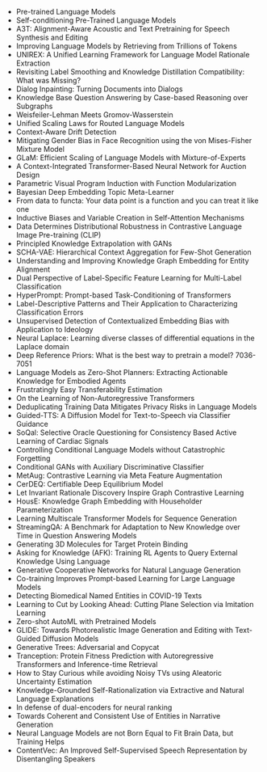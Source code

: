 - Pre-trained Language Models
- Self-conditioning Pre-Trained Language Models
- A3T: Alignment-Aware Acoustic and Text Pretraining for Speech Synthesis and Editing
- Improving Language Models by Retrieving from Trillions of Tokens
- UNIREX: A Unified Learning Framework for Language Model Rationale Extraction
- Revisiting Label Smoothing and Knowledge Distillation Compatibility: What was Missing?
- Dialog Inpainting: Turning Documents into Dialogs
- Knowledge Base Question Answering by Case-based Reasoning over Subgraphs
- Weisfeiler-Lehman Meets Gromov-Wasserstein
- Unified Scaling Laws for Routed Language Models
- Context-Aware Drift Detection
- Mitigating Gender Bias in Face Recognition using the von Mises-Fisher Mixture Model
- GLaM: Efficient Scaling of Language Models with Mixture-of-Experts
- A Context-Integrated Transformer-Based Neural Network for Auction Design
- Parametric Visual Program Induction with Function Modularization
- Bayesian Deep Embedding Topic Meta-Learner
- From data to functa: Your data point is a function and you can treat it like one
- Inductive Biases and Variable Creation in Self-Attention Mechanisms
- Data Determines Distributional Robustness in Contrastive Language Image Pre-training (CLIP)
- Principled Knowledge Extrapolation with GANs
- SCHA-VAE: Hierarchical Context Aggregation for Few-Shot Generation
- Understanding and Improving Knowledge Graph Embedding for Entity Alignment
- Dual Perspective of Label-Specific Feature Learning for Multi-Label Classification
- HyperPrompt: Prompt-based Task-Conditioning of Transformers
- Label-Descriptive Patterns and Their Application to Characterizing Classification Errors
- Unsupervised Detection of Contextualized Embedding Bias with Application to Ideology
- Neural Laplace: Learning diverse classes of differential equations in the Laplace domain
- Deep Reference Priors: What is the best way to pretrain a model? 7036-7051
- Language Models as Zero-Shot Planners: Extracting Actionable Knowledge for Embodied Agents
- Frustratingly Easy Transferability Estimation
- On the Learning of Non-Autoregressive Transformers
- Deduplicating Training Data Mitigates Privacy Risks in Language Models
- Guided-TTS: A Diffusion Model for Text-to-Speech via Classifier Guidance
- SoQal: Selective Oracle Questioning for Consistency Based Active Learning of Cardiac Signals
- Controlling Conditional Language Models without Catastrophic Forgetting
- Conditional GANs with Auxiliary Discriminative Classifier
- MetAug: Contrastive Learning via Meta Feature Augmentation
- CerDEQ: Certifiable Deep Equilibrium Model
- Let Invariant Rationale Discovery Inspire Graph Contrastive Learning
- HousE: Knowledge Graph Embedding with Householder Parameterization
- Learning Multiscale Transformer Models for Sequence Generation
- StreamingQA: A Benchmark for Adaptation to New Knowledge over Time in Question Answering Models
- Generating 3D Molecules for Target Protein Binding
- Asking for Knowledge (AFK): Training RL Agents to Query External Knowledge Using Language
- Generative Cooperative Networks for Natural Language Generation
- Co-training Improves Prompt-based Learning for Large Language Models
- Detecting Biomedical Named Entities in COVID-19 Texts
- Learning to Cut by Looking Ahead: Cutting Plane Selection via Imitation Learning
- Zero-shot AutoML with Pretrained Models
- GLIDE: Towards Photorealistic Image Generation and Editing with Text-Guided Diffusion Models
- Generative Trees: Adversarial and Copycat
- Tranception: Protein Fitness Prediction with Autoregressive Transformers and Inference-time Retrieval
- How to Stay Curious while avoiding Noisy TVs using Aleatoric Uncertainty Estimation
- Knowledge-Grounded Self-Rationalization via Extractive and Natural Language Explanations
- In defense of dual-encoders for neural ranking
- Towards Coherent and Consistent Use of Entities in Narrative Generation
- Neural Language Models are not Born Equal to Fit Brain Data, but Training Helps
- ContentVec: An Improved Self-Supervised Speech Representation by Disentangling Speakers
